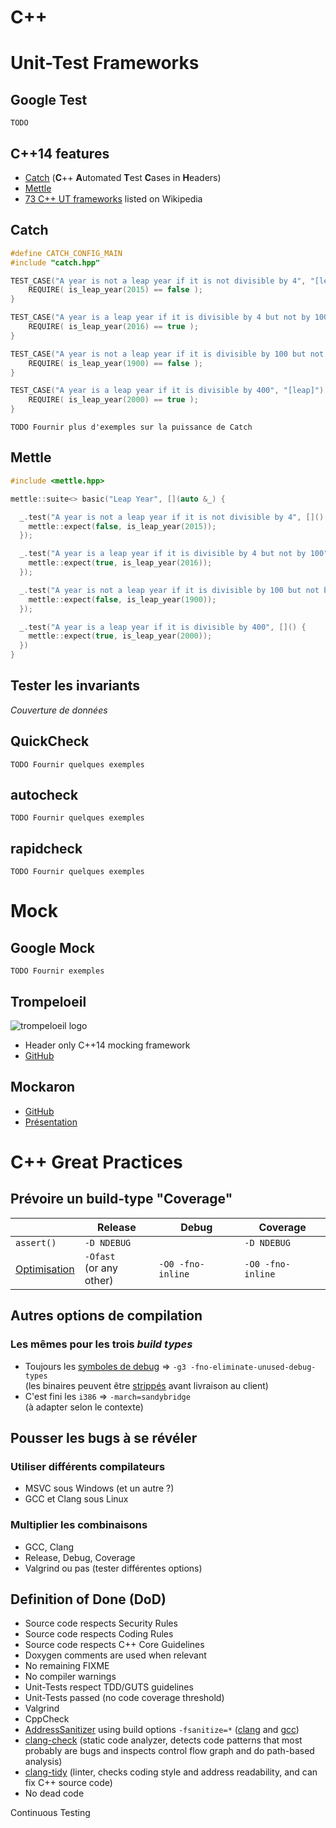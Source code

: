 C++
===


Unit-Test Frameworks
====================


Google Test
-----------

    TODO


C++14 features
--------------

* [Catch](https://github.com/philsquared/Catch) (**C**++ **A**utomated **T**est **C**ases in **H**eaders)
* [Mettle](https://github.com/jimporter/mettle)
* [73 C++ UT frameworks][UTwiki] listed on Wikipedia

[UTwiki]: http://en.wikipedia.org/wiki/List_of_unit_testing_frameworks#C++


Catch
-----

```cpp
#define CATCH_CONFIG_MAIN
#include "catch.hpp"

TEST_CASE("A year is not a leap year if it is not divisible by 4", "[leap]") {
    REQUIRE( is_leap_year(2015) == false );
}

TEST_CASE("A year is a leap year if it is divisible by 4 but not by 100", "[leap]") {
    REQUIRE( is_leap_year(2016) == true );
}

TEST_CASE("A year is not a leap year if it is divisible by 100 but not by 400", "[leap]") {
    REQUIRE( is_leap_year(1900) == false );
}

TEST_CASE("A year is a leap year if it is divisible by 400", "[leap]") {
    REQUIRE( is_leap_year(2000) == true );
}
```

    TODO Fournir plus d'exemples sur la puissance de Catch


Mettle
------

```cpp
#include <mettle.hpp>

mettle::suite<> basic("Leap Year", [](auto &_) {

  _.test("A year is not a leap year if it is not divisible by 4", []() {
    mettle::expect(false, is_leap_year(2015));
  });

  _.test("A year is a leap year if it is divisible by 4 but not by 100", []() {
    mettle::expect(true, is_leap_year(2016));
  });

  _.test("A year is not a leap year if it is divisible by 100 but not by 400", []() {
    mettle::expect(false, is_leap_year(1900));
  });

  _.test("A year is a leap year if it is divisible by 400", []() {
    mettle::expect(true, is_leap_year(2000));
  })
}

```



Tester les invariants
---------------------

*Couverture de données*


QuickCheck
----------

    TODO Fournir quelques exemples


autocheck
---------

    TODO Fournir quelques exemples


rapidcheck
----------

    TODO Fournir quelques exemples



Mock
====


Google Mock
-----------

    TODO Fournir exemples


Trompeloeil
-----------

![trompeloeil logo](https://raw.githubusercontent.com/rollbear/trompeloeil/master/trompeloeil-logo.png)

* Header only C++14 mocking framework
* [GitHub](https://github.com/TankerApp/mockaron)


Mockaron
--------

* [GitHub](https://github.com/TankerApp/mockaron)
* [Présentation](cpp-frug.github.io/paris/events/2017-05-18_n17/mockaron/mock.html)



C++ Great Practices
===================


Prévoire un build-type "Coverage"
---------------------------------

|                 | Release                     | Debug            | Coverage
|-----------------|-----------------------------|------------------|-----------------
|`assert()`       | `-D NDEBUG`                 |                  | `-D NDEBUG`
|[Optimisation][o]| `-Ofast` <br> (or any other)| `-O0 -fno-inline`| `-O0 -fno-inline`

[o]: https://gcc.gnu.org/onlinedocs/gcc/Optimize-Options.html


Autres options de compilation
-----------------------------

### Les mêmes pour les trois *build types*

* Toujours les [symboles de debug][d] => `-g3 -fno-eliminate-unused-debug-types`  
  (les binaires peuvent être [strippés][s] avant livraison au client)
* C'est fini les `i386` => `-march=sandybridge`  
  (à adapter selon le contexte)

[d]: https://gcc.gnu.org/onlinedocs/libstdc++/manual/debug.html
[s]: http://www.thegeekstuff.com/2012/09/strip-command-examples/


Pousser les bugs à se révéler
-----------------------------
 
### Utiliser différents compilateurs

* MSVC sous Windows (et un autre ?)
* GCC et Clang sous Linux


### Multiplier les combinaisons

* GCC, Clang
* Release, Debug, Coverage
* Valgrind ou pas (tester différentes options)


Definition of Done (DoD)
------------------------

* Source code respects Security Rules
* Source code respects Coding Rules
* Source code respects C++ Core Guidelines
* Doxygen comments are used when relevant
* No remaining FIXME
* No compiler warnings
* Unit-Tests respect TDD/GUTS guidelines
* Unit-Tests passed (no code coverage threshold)
* Valgrind
* CppCheck
* [AddressSanitizer](https://en.wikipedia.org/wiki/AddressSanitizer) using build options `-fsanitize=*` ([clang](http://clang.llvm.org/docs/AddressSanitizer.html) and [gcc](https://gcc.gnu.org/onlinedocs/gcc/Instrumentation-Options.html#index-fsanitize_003daddress-945))
* [clang-check](http://clang.llvm.org/docs/ClangCheck.html) (static code analyzer, detects code patterns that most probably are bugs and inspects control flow graph and do path-based analysis)
* [clang-tidy](http://clang.llvm.org/extra/clang-tidy/) (linter, checks coding style and address readability, and can fix C++ source code)
* No dead code



Continuous Testing
